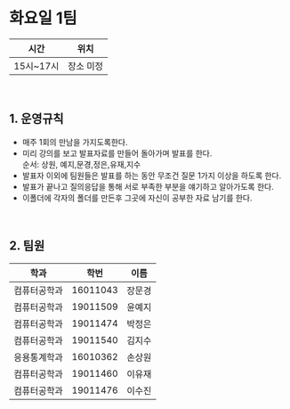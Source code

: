 # 화요일 1팀

| 시간 | 위치 |
|----------|------|
| 15시~17시 | 장소 미정 | 

<br>

##  1. 운영규칙 

 - 매주 1회의 만남을 가지도록한다.<br>
 - 미리 강의를 보고 발표자료를 만들어 돌아가며 발표를 한다. <br>
    순서: 상원, 예지,문경,정은,유재,지수 <br>
 - 발표자 이외에 팀원들은 발표를 하는 동안 무조건 질문 1가지 이상을 하도록 한다.  
 - 발표가 끝나고 질의응답을 통해 서로 부족한 부분을 얘기하고 알아가도록 한다. 
 - 이폴더에 각자의 폴더를 만든후 그곳에 자신이 공부한 자료 남기를 한다.  
 
 
 <br>
 

## 2. 팀원
| 학과 | 학번 | 이름 |
| ---- | ---- | ---- |
| 컴퓨터공학과     |  16011043    |  장문경   |
| 컴퓨터공학과     |  19011509    |  윤예지   |
| 컴퓨터공학과     |  19011474    |  박정은   |
| 컴퓨터공학과     |  19011540    |  김지수   |
| 응용통계학과     |  16010362    |  손상원   |
| 컴퓨터공학과     |  19011460    |  이유재   |
| 컴퓨터공학과     |  19011476    |  이수진   |

